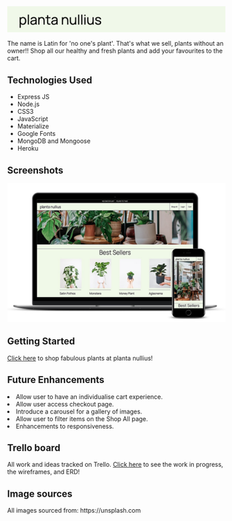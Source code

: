 <p align="center">
<img src="https://github.com/laurakelly1/plant_shop/blob/main/images/Screen%20Shot%202022-06-02%20at%206.48.30%20pm.png?raw=true" />
</p>
The name is Latin for 'no one's plant'. That's what we sell, plants without an owner!! Shop all our healthy and fresh plants and add your favourites to the cart.

<h2>Technologies Used</h2>
<ul>
<li>Express JS</li>
<li>Node.js</li>
<li>CSS3</li>
<li>JavaScript</li>
<li>Materialize</li>
<li>Google Fonts</li>
<li>MongoDB and Mongoose</li>
<li>Heroku</li>
</ul>

<h2>Screenshots</h2>
<p align="center">
<img src="https://github.com/laurakelly1/plant_shop/blob/main/images/smartmockups_l3xlu6cx.jpg?raw=true"/>
</p>

<h2> Getting Started</h2>
<a href="https://planta-nullius.herokuapp.com" target="_blank">Click here</a> to shop fabulous plants at planta nullius!

<h2>Future Enhancements</h2>
<li>Allow user to have an individualise cart experience. </li>
<li>Allow user access checkout page. </li>
<li>Introduce a carousel for a gallery of images.</li>
<li>Allow user to filter items on the Shop All page.</li>
<li>Enhancements to responsiveness.</li>
</ul>

<h2>Trello board </h2>
All work and ideas tracked on Trello. 
<a href="https://trello.com/b/q1Npj1C7/plant-shop" target="_blank">Click here</a> to see the work in progress, the wireframes, and ERD!

<h2>Image sources</h2>
All images sourced from: https://unsplash.com